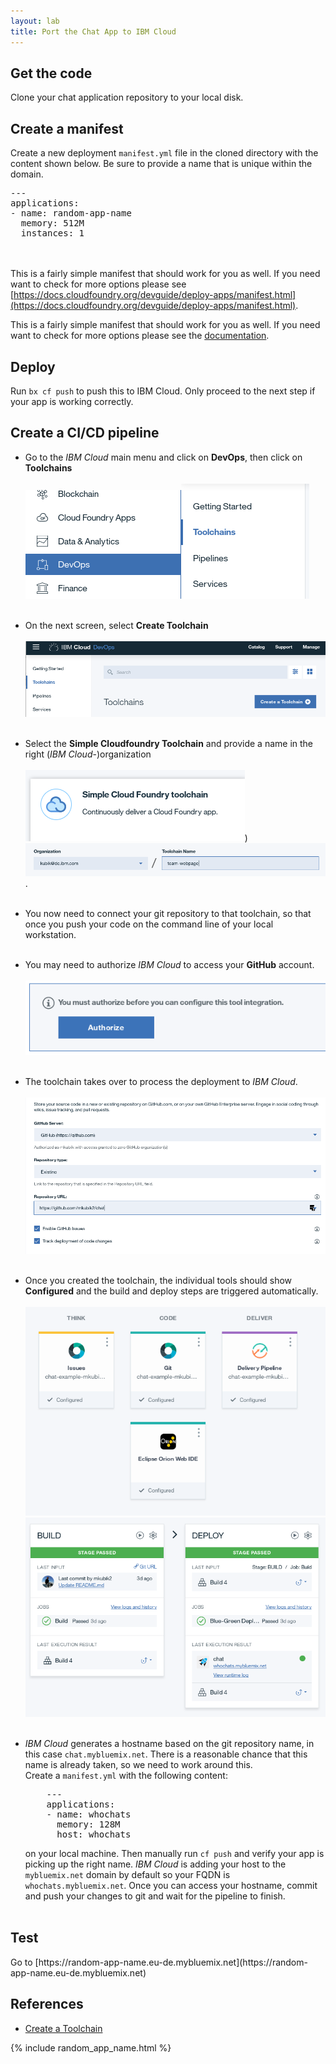 ```yaml
---
layout: lab
title: Port the Chat App to IBM Cloud
---
```


## Get the code

Clone your chat application repository to your local disk.

## Create a manifest

Create a new deployment `manifest.yml` file in the cloned directory with the content shown below. Be sure to provide a name that is unique within the domain.

<pre>
---
applications:
- name: <span class="app_name">random-app-name</span>
  memory: 512M
  instances: 1
</pre>
<br/><br/>
This is a fairly simple manifest that should work for you as well. If you need want to check for more options please see [https://docs.cloudfoundry.org/devguide/deploy-apps/manifest.html](https://docs.cloudfoundry.org/devguide/deploy-apps/manifest.html).


This is a fairly simple manifest that should work for you as well. If you need want to check for more options please see the [documentation](https://docs.cloudfoundry.org/devguide/deploy-apps/manifest.html).

## Deploy

Run `bx cf push` to push this to IBM Cloud. Only proceed to the next step if your app is working correctly.

## Create a CI/CD pipeline

- Go to the _IBM Cloud_ main menu
and click on **DevOps**, then click on **Toolchains** <br/><br/>![main navigation](main_menu.png?raw=true)![tc](tc.png?raw=true)<br/><br/>
- On the next screen, select **Create Toolchain** <br/> <br/>![create_tc](create_toolchain.png?raw?true)<br/><br/>
- Select the **Simple Cloudfoundry Toolchain**
and provide a name in the right (_IBM Cloud_-)organization<br/> <br/>![simepl_cf](simple_cf_tc.png?raw=true))<br/>![tc_name](tc_name.png?raw=true).<br/><br/>
- You now need to connect your git repository to that toolchain, so that once you push your code on the command line of your local workstation.<br/><br/>
- You may need to authorize _IBM Cloud_ to access your **GitHub** account.<br/><br/>![git_auth](git_auth.png)<br/><br/>
- The toolchain takes over to process the deployment to _IBM Cloud_.<br/><br/>![tc_git](tc_git.png)<br/><br/>
- Once you created the toolchain, the individual tools should show **Configured** and the build and deploy steps are triggered automatically.<br/><br/>![tc_config](toolchain_config.png)<br/>![tc_pipeline](tc_pipeline.png)<br/><br/>
- _IBM Cloud_ generates a hostname based on the git repository name, in this case `chat.mybluemix.net`. There is a reasonable chance that this name is already taken, so we need to work around this.<br/>Create a `manifest.yml` with the following content:
  <pre>
      ---
      applications:
      - name: <span class="app_name">whochats</span>
        memory: 128M
        host: <span class="app_name">whochats</span>
  </pre>

    on your local machine. Then manually run <code>cf push</code> and verify your app is picking up the right name. _IBM Cloud_ is adding your host to the <code>mybluemix.net</code> domain  by default so your FQDN is <code><span class="app_name">whochats</span>.mybluemix.net</code>. Once you can access your hostname, commit and push your changes to git and wait for the pipeline to finish.<br/><br/>

## Test

Go to [https://<span class="app_name">random-app-name</span>.eu-de.mybluemix.net](https://<span class="app_name">random-app-name</span>.eu-de.mybluemix.net)

## References

 * [Create a Toolchain](https://console.bluemix.net/docs/toolchains/toolchains_overview.html)

{% include random_app_name.html %}

